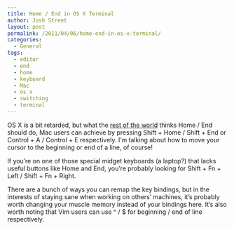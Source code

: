 ```yaml
---
title: Home / End in OS X Terminal
author: Josh Street
layout: post
permalink: /2011/04/06/home-end-in-os-x-terminal/
categories:
  - General
tags:
  - editor
  - end
  - home
  - keyboard
  - Mac
  - os x
  - switching
  - terminal
---
```

OS X is a bit retarded, but what the [rest of the world][1] thinks Home / End should do, Mac users can achieve by pressing Shift + Home / Shift + End or Control + A / Control + E respectively. I&#8217;m talking about how to move your cursor to the beginning or end of a line, of course!

If you&#8217;re on one of those special midget keyboards (a laptop?) that lacks useful buttons like Home and End, you&#8217;re probably looking for Shift + Fn + Left / Shift + Fn + Right.

There are a bunch of ways you can remap the key bindings, but in the interests of staying sane when working on others&#8217; machines, it&#8217;s probably worth changing your muscle memory instead of your bindings here. It&#8217;s also worth noting that Vim users can use ^ / $ for beginning / end of line respectively.

 [1]: http://ask.metafilter.com/40806/OS-X-Home-and-End-Key-Equivalents